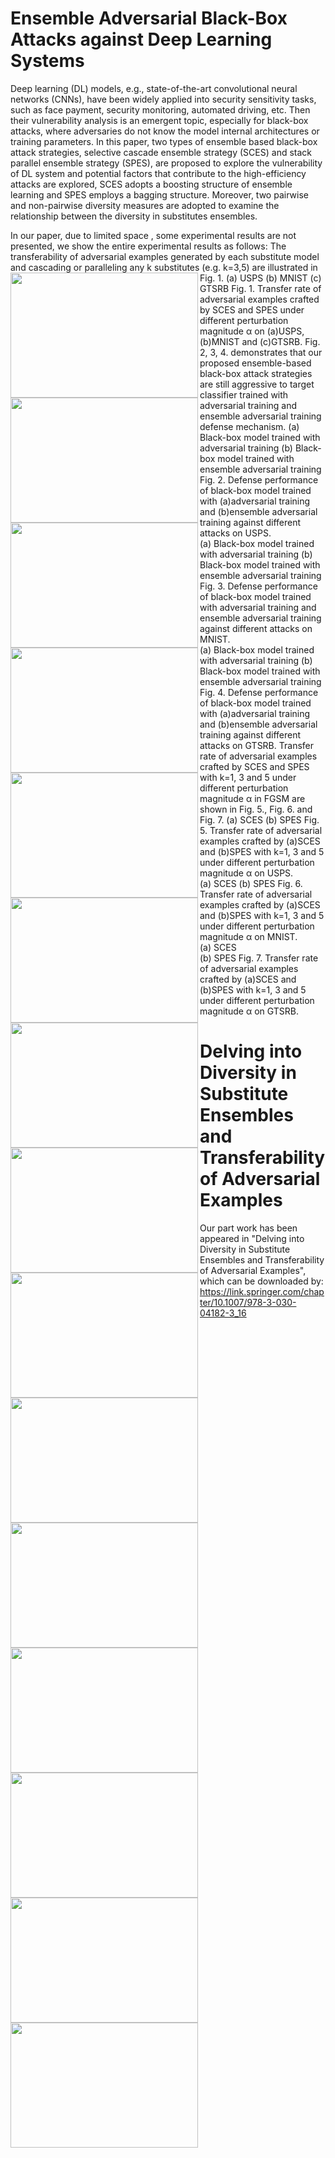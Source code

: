 # Ensemble Adversarial Black-Box Attacks against Deep Learning Systems
Deep learning (DL) models, e.g., state-of-the-art convolutional neural networks (CNNs), have been widely applied into security sensitivity tasks, such as face payment, security monitoring, automated driving, etc. Then their vulnerability analysis is an emergent topic, especially for black-box attacks, where adversaries do not know the model internal architectures or training parameters. In this paper, two types of ensemble based black-box attack strategies, selective cascade ensemble strategy (SCES) and stack parallel ensemble strategy (SPES), are proposed to explore the vulnerability of DL system and potential factors that contribute to the high-efficiency attacks are explored, SCES adopts a boosting structure of ensemble learning and SPES employs a bagging structure. Moreover, two pairwise and non-pairwise diversity measures are adopted to examine the relationship between the diversity in substitutes ensembles.

In our paper, due to limited space , some experimental results are not presented, we show the entire experimental results as follows:
The transferability of adversarial examples generated by each substitute model and cascading or paralleling any k substitutes (e.g. k=3,5) are illustrated in Fig. 1. 
<img src="https://github.com/HangJie720/Ensemble_Adversarial_Attack/blob/master/img/image013.png" width = "300" height = "200"  align=left />
(a) USPS
<img src="https://github.com/HangJie720/Ensemble_Adversarial_Attack/blob/master/img/image001.png" width = "300" height = "200"  align=left />
(b) MNIST
<img src="https://github.com/HangJie720/Ensemble_Adversarial_Attack/blob/master/img/image008.png" width = "300" height = "200"  align=left />
(c) GTSRB
Fig. 1. Transfer rate of adversarial examples crafted by SCES and SPES under different perturbation magnitude α on (a)USPS, (b)MNIST and (c)GTSRB.
Fig. 2, 3, 4. demonstrates that our proposed ensemble-based black-box attack strategies are still aggressive to target classifier trained with adversarial training and ensemble adversarial training defense mechanism.
<img src="https://github.com/HangJie720/Ensemble_Adversarial_Attack/blob/master/img/image016.png" width = "300" height = "200"  align=left />
(a) Black-box model trained with adversarial training
<img src="https://github.com/HangJie720/Ensemble_Adversarial_Attack/blob/master/img/image017.png" width = "300" height = "200"  align=left />
(b) Black-box model trained with ensemble adversarial training
Fig. 2. Defense performance of black-box model trained with (a)adversarial training and (b)ensemble adversarial training against different attacks on USPS.  
<img src="https://github.com/HangJie720/Ensemble_Adversarial_Attack/blob/master/img/image002.png" width = "300" height = "200"  align=left />
(a) Black-box model trained with adversarial training
<img src="https://github.com/HangJie720/Ensemble_Adversarial_Attack/blob/master/img/image005.png" width = "300" height = "200"  align=left />
(b) Black-box model trained with ensemble adversarial training
Fig. 3. Defense performance of black-box model trained with adversarial training and ensemble adversarial training against different attacks on MNIST.  
<img src="https://github.com/HangJie720/Ensemble_Adversarial_Attack/blob/master/img/image009.png" width = "300" height = "200"  align=left />
(a) Black-box model trained with adversarial training
<img src="https://github.com/HangJie720/Ensemble_Adversarial_Attack/blob/master/img/image012.png" width = "300" height = "200"  align=left />
(b) Black-box model trained with ensemble adversarial training
Fig. 4. Defense performance of black-box model trained with (a)adversarial training and (b)ensemble adversarial training against different attacks on GTSRB. 
Transfer rate of adversarial examples crafted by SCES and SPES with k=1, 3 and 5 under different perturbation magnitude α in FGSM are shown in Fig. 5., Fig. 6. and Fig. 7.
<img src="https://github.com/HangJie720/Ensemble_Adversarial_Attack/blob/master/img/image003.png" width = "300" height = "200"  align=left />
(a) SCES
<img src="https://github.com/HangJie720/Ensemble_Adversarial_Attack/blob/master/img/image014.png" width = "300" height = "200"  align=left />
(b) SPES
Fig. 5. Transfer rate of adversarial examples crafted by (a)SCES and (b)SPES with k=1, 3 and 5 under different perturbation magnitude α on USPS.  
<img src="https://github.com/HangJie720/Ensemble_Adversarial_Attack/blob/master/img/image015.png" width = "300" height = "200"  align=left />
(a) SCES
<img src="https://github.com/HangJie720/Ensemble_Adversarial_Attack/blob/master/img/image004.png" width = "300" height = "200"  align=left />
(b) SPES
Fig. 6. Transfer rate of adversarial examples crafted by (a)SCES and (b)SPES with k=1, 3 and 5 under different perturbation magnitude α on MNIST.  
<img src="https://github.com/HangJie720/Ensemble_Adversarial_Attack/blob/master/img/image010.png" width = "300" height = "200"  align=left />
(a) SCES     
<img src="https://github.com/HangJie720/Ensemble_Adversarial_Attack/blob/master/img/image011.png" width = "300" height = "200"  align=left />
(b) SPES
Fig. 7. Transfer rate of adversarial examples crafted by (a)SCES and (b)SPES with k=1, 3 and 5 under different perturbation magnitude α on GTSRB. 
                                                     
# Delving into Diversity in Substitute Ensembles and Transferability of Adversarial Examples
Our part work has been appeared in "Delving into Diversity in Substitute Ensembles and Transferability of Adversarial Examples", which can be downloaded by: https://link.springer.com/chapter/10.1007/978-3-030-04182-3_16
